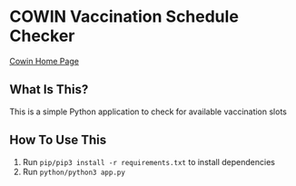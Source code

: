 COWIN Vaccination Schedule Checker
==============================

[Cowin Home Page](https://selfregistration.cowin.gov.in/)

What Is This?
-------------

This is a simple Python application to check for available vaccination slots

How To Use This
---------------

1. Run `pip/pip3 install -r requirements.txt` to install dependencies
2. Run `python/python3 app.py`
